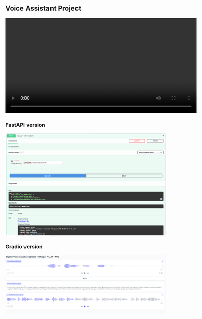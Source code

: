 ## Voice Assistant Project

<video src="FirstProject-VoiceAssistant.mp4" width="600" controls>
  Introduction Two versions of the Voice Assistant Project
</video>

### FastAPI version
![My Photo](screenshots/FastAPI.PNG)

### Gradio version
![My Photo](screenshots/Gradio-Interface.PNG)

